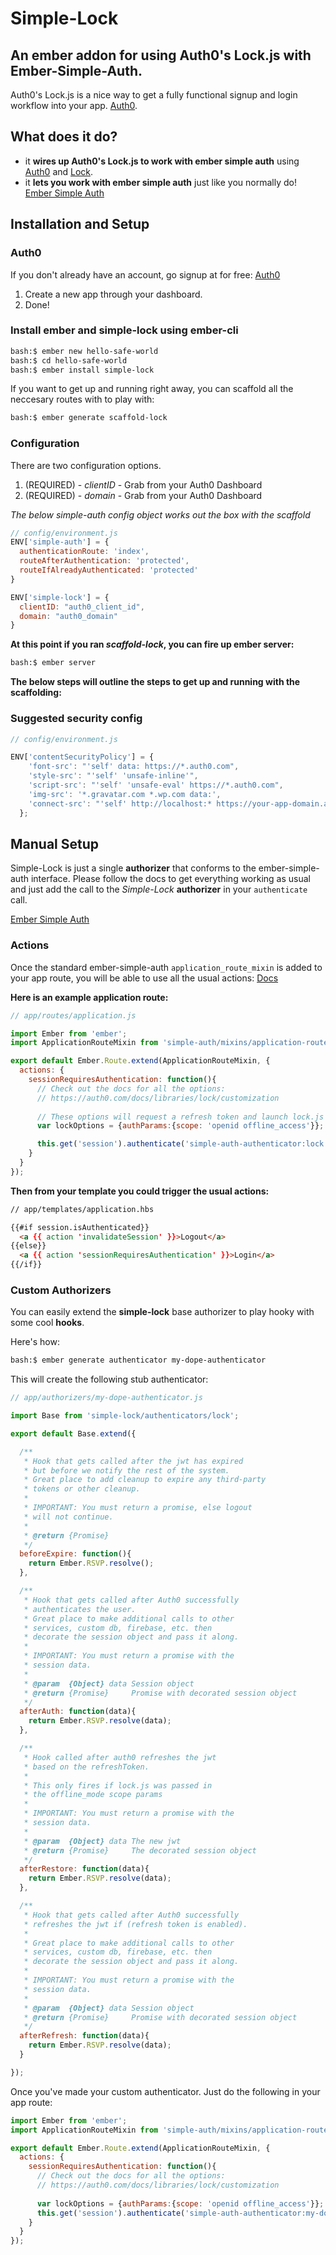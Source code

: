 # Simple-Lock
## An ember addon for using Auth0's Lock.js with Ember-Simple-Auth.

Auth0's Lock.js is a nice way to get a fully functional signup and login workflow into your app. [Auth0](https://auth0.com/).

## What does it do?

* it __wires up Auth0's Lock.js to work with ember simple auth__ using [Auth0](https://auth0.com/) and [Lock](https://auth0.com/docs/lock).
* it __lets you work with ember simple auth__ just like you normally do! [Ember Simple Auth](https://github.com/simplabs/ember-simple-auth)

## Installation and Setup

### Auth0

If you don't already have an account, go signup at for free: [Auth0](https://auth0.com/)

1. Create a new app through your dashboard.
2. Done!

### Install ember and simple-lock using ember-cli

```bash
bash:$ ember new hello-safe-world
bash:$ cd hello-safe-world
bash:$ ember install simple-lock
```

If you want to get up and running right away, you can scaffold all the neccesary routes with to play with:

```bash
bash:$ ember generate scaffold-lock
```

### Configuration

There are two configuration options.

1. (REQUIRED) - _clientID_ - Grab from your Auth0 Dashboard
2. (REQUIRED) - _domain_ - Grab from your Auth0 Dashboard

*The below simple-auth config object works out the box with the scaffold*

```js
// config/environment.js
ENV['simple-auth'] = {
  authenticationRoute: 'index',
  routeAfterAuthentication: 'protected',
  routeIfAlreadyAuthenticated: 'protected'
}

ENV['simple-lock'] = {
  clientID: "auth0_client_id",
  domain: "auth0_domain"
}
```

__At this point if you ran *scaffold-lock*, you can fire up ember server:__

```bash
bash:$ ember server
```
__The below steps will outline the steps to get up and running with the scaffolding:__

### Suggested security config
```js
// config/environment.js

ENV['contentSecurityPolicy'] = {
    'font-src': "'self' data: https://*.auth0.com",
    'style-src': "'self' 'unsafe-inline'",
    'script-src': "'self' 'unsafe-eval' https://*.auth0.com",
    'img-src': '*.gravatar.com *.wp.com data:',
    'connect-src': "'self' http://localhost:* https://your-app-domain.auth0.com"
  };

```

## Manual Setup

Simple-Lock is just a single __authorizer__ that conforms to the ember-simple-auth interface. Please follow the docs to get everything working as usual and just add the call to the *Simple-Lock* __authorizer__ in your ```authenticate``` call.

[Ember Simple Auth](https://github.com/simplabs/ember-simple-auth)

### Actions

Once the standard ember-simple-auth ```application_route_mixin``` is added to your app route, you will be able to use all the usual actions: [Docs](https://github.com/simplabs/ember-simple-auth)

__Here is an example application route:__

```js
// app/routes/application.js

import Ember from 'ember';
import ApplicationRouteMixin from 'simple-auth/mixins/application-route-mixin';

export default Ember.Route.extend(ApplicationRouteMixin, {
  actions: {
    sessionRequiresAuthentication: function(){
      // Check out the docs for all the options: 
      // https://auth0.com/docs/libraries/lock/customization
      
      // These options will request a refresh token and launch lock.js in popup mode by default
      var lockOptions = {authParams:{scope: 'openid offline_access'}};

      this.get('session').authenticate('simple-auth-authenticator:lock', lockOptions);
    }
  }
});
```

__Then from your template you could trigger the usual actions:__

```html
// app/templates/application.hbs

{{#if session.isAuthenticated}}
  <a {{ action 'invalidateSession' }}>Logout</a>
{{else}}
  <a {{ action 'sessionRequiresAuthentication' }}>Login</a>
{{/if}}
```

### Custom Authorizers

You can easily extend the __simple-lock__ base authorizer to play hooky with some cool __hooks__.

Here's how:

```bash
bash:$ ember generate authenticator my-dope-authenticator
```

This will create the following stub authenticator:

```js
// app/authorizers/my-dope-authenticator.js

import Base from 'simple-lock/authenticators/lock';

export default Base.extend({

  /**
   * Hook that gets called after the jwt has expired
   * but before we notify the rest of the system.
   * Great place to add cleanup to expire any third-party
   * tokens or other cleanup.
   *
   * IMPORTANT: You must return a promise, else logout
   * will not continue.
   * 
   * @return {Promise}
   */
  beforeExpire: function(){
    return Ember.RSVP.resolve();
  },

  /**
   * Hook that gets called after Auth0 successfully
   * authenticates the user.
   * Great place to make additional calls to other
   * services, custom db, firebase, etc. then
   * decorate the session object and pass it along.
   *
   * IMPORTANT: You must return a promise with the 
   * session data.
   * 
   * @param  {Object} data Session object
   * @return {Promise}     Promise with decorated session object
   */
  afterAuth: function(data){
    return Ember.RSVP.resolve(data);
  },

  /**
   * Hook called after auth0 refreshes the jwt
   * based on the refreshToken.
   *
   * This only fires if lock.js was passed in
   * the offline_mode scope params
   *
   * IMPORTANT: You must return a promise with the 
   * session data.
   * 
   * @param  {Object} data The new jwt
   * @return {Promise}     The decorated session object
   */
  afterRestore: function(data){
    return Ember.RSVP.resolve(data);
  },

  /**
   * Hook that gets called after Auth0 successfully
   * refreshes the jwt if (refresh token is enabled).
   * 
   * Great place to make additional calls to other
   * services, custom db, firebase, etc. then
   * decorate the session object and pass it along.
   *
   * IMPORTANT: You must return a promise with the 
   * session data.
   * 
   * @param  {Object} data Session object
   * @return {Promise}     Promise with decorated session object
   */
  afterRefresh: function(data){
    return Ember.RSVP.resolve(data);
  }

});

```

Once you've made your custom authenticator. Just do the following in your app route:

```js
import Ember from 'ember';
import ApplicationRouteMixin from 'simple-auth/mixins/application-route-mixin';

export default Ember.Route.extend(ApplicationRouteMixin, {
  actions: {
    sessionRequiresAuthentication: function(){
      // Check out the docs for all the options: 
      // https://auth0.com/docs/libraries/lock/customization
      
      var lockOptions = {authParams:{scope: 'openid offline_access'}};
      this.get('session').authenticate('simple-auth-authenticator:my-dope-authenticator', lockOptions);
    }
  }
});

```